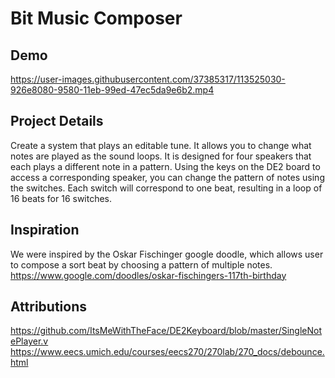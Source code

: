 # Bit Music Composer

## Demo
https://user-images.githubusercontent.com/37385317/113525030-926e8080-9580-11eb-99ed-47ec5da9e6b2.mp4

## Project Details
Create a system that plays an editable tune. It allows you to change what notes are played as the sound loops. It is designed for four speakers that each plays a different note in a pattern. Using the keys on the DE2 board to access a corresponding speaker, you can change the pattern of notes using the switches. Each switch will correspond to one beat, resulting in a loop of 16 beats for 16 switches.

## Inspiration
We were inspired by the Oskar Fischinger google doodle, which allows user to compose a sort beat by choosing a pattern of multiple notes. 
https://www.google.com/doodles/oskar-fischingers-117th-birthday 

## Attributions
https://github.com/ItsMeWithTheFace/DE2Keyboard/blob/master/SingleNotePlayer.v
https://www.eecs.umich.edu/courses/eecs270/270lab/270_docs/debounce.html
